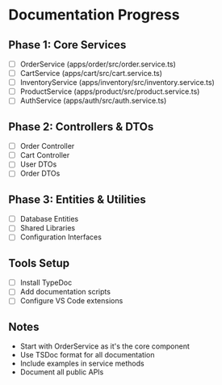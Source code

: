 # Documentation Progress

## Phase 1: Core Services
- [ ] OrderService (apps/order/src/order.service.ts)
- [ ] CartService (apps/cart/src/cart.service.ts)
- [ ] InventoryService (apps/inventory/src/inventory.service.ts)
- [ ] ProductService (apps/product/src/product.service.ts)
- [ ] AuthService (apps/auth/src/auth.service.ts)

## Phase 2: Controllers & DTOs
- [ ] Order Controller
- [ ] Cart Controller
- [ ] User DTOs
- [ ] Order DTOs

## Phase 3: Entities & Utilities
- [ ] Database Entities
- [ ] Shared Libraries
- [ ] Configuration Interfaces

## Tools Setup
- [ ] Install TypeDoc
- [ ] Add documentation scripts
- [ ] Configure VS Code extensions

## Notes
- Start with OrderService as it's the core component
- Use TSDoc format for all documentation
- Include examples in service methods
- Document all public APIs
